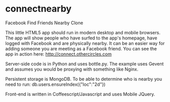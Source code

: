 connectnearby
=============

Facebook Find Friends Nearby Clone

This little HTML5 app should run in modern desktop and mobile browsers. The app will show people who have surfed to the app's homepage, have logged with Facebook and are physically nearby. It can be an easier way for adding someone you are meeting as a Facebook friend. You can see the app in action here:
http://connect.othercircles.com

Server-side code is in Python and uses bottle.py. The example uses Gevent and assumes you would be proxying with something like Nginx.

Persistent storage is MongoDB. To be able to determine who is nearby you need to run:
db.users.ensureIndex({"loc":"2d"})

Front-end is written in Coffeescript/Javascript and uses Mobile JQuery.

